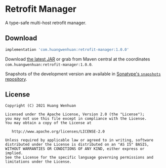 Retrofit Manager
=========

A type-safe multi-host retrofit manager.


Download
--------

```groovy
implementation 'com.huangwenhuan:retrofit-manager:1.0.0'
```

Download [the latest JAR][2] or grab from Maven central at the coordinates `com.huangwenhuan:retrofit-manager:1.0.0`.

Snapshots of the development version are available in [Sonatype's `snapshots` repository][snap].


License
-------

    Copyright (C) 2021 Huang Wenhuan

    Licensed under the Apache License, Version 2.0 (the "License");
    you may not use this file except in compliance with the License.
    You may obtain a copy of the License at

       http://www.apache.org/licenses/LICENSE-2.0

    Unless required by applicable law or agreed to in writing, software
    distributed under the License is distributed on an "AS IS" BASIS,
    WITHOUT WARRANTIES OR CONDITIONS OF ANY KIND, either express or implied.
    See the License for the specific language governing permissions and
    limitations under the License.





 [2]: https://search.maven.org/remote_content?g=com.squareup.retrofit2&a=retrofit&v=LATEST
 [snap]: https://s01.oss.sonatype.org/content/repositories/snapshots/